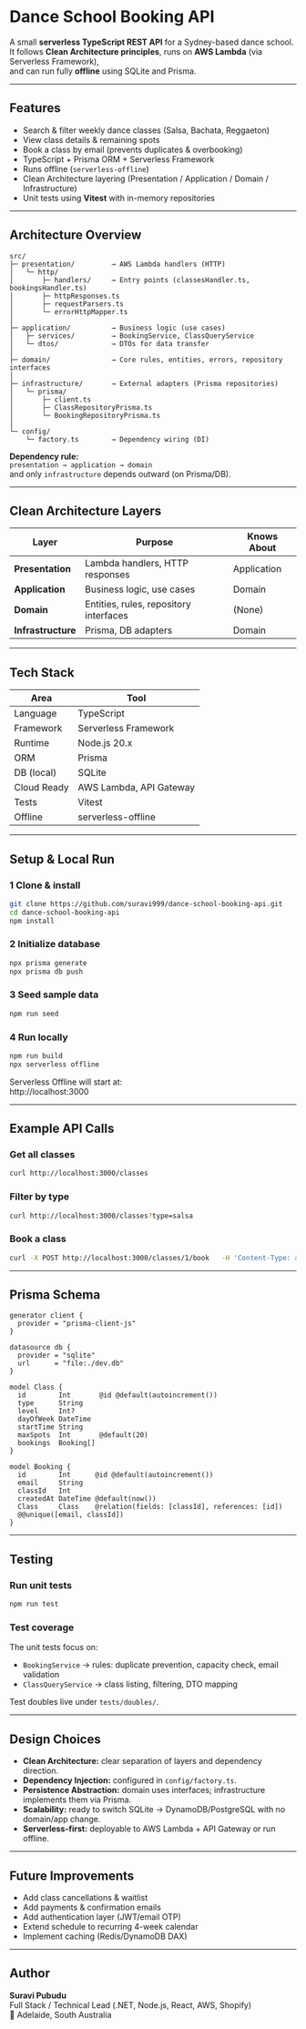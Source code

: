 # Dance School Booking API

A small **serverless TypeScript REST API** for a Sydney-based dance school.  
It follows **Clean Architecture principles**, runs on **AWS Lambda** (via Serverless Framework),  
and can run fully **offline** using SQLite and Prisma.

---

## Features

- Search & filter weekly dance classes (Salsa, Bachata, Reggaeton)
- View class details & remaining spots  
- Book a class by email (prevents duplicates & overbooking)
- TypeScript + Prisma ORM + Serverless Framework  
- Runs offline (`serverless-offline`)  
- Clean Architecture layering (Presentation / Application / Domain / Infrastructure)
- Unit tests using **Vitest** with in-memory repositories

---

## Architecture Overview

```
src/
├─ presentation/         → AWS Lambda handlers (HTTP)
│   └─ http/
│       ├─ handlers/     → Entry points (classesHandler.ts, bookingsHandler.ts)
│       ├─ httpResponses.ts
│       ├─ requestParsers.ts
│       └─ errorHttpMapper.ts
│
├─ application/          → Business logic (use cases)
│   ├─ services/         → BookingService, ClassQueryService
│   └─ dtos/             → DTOs for data transfer
│
├─ domain/               → Core rules, entities, errors, repository interfaces
│
├─ infrastructure/       → External adapters (Prisma repositories)
│   └─ prisma/
│       ├─ client.ts
│       ├─ ClassRepositoryPrisma.ts
│       └─ BookingRepositoryPrisma.ts
│
└─ config/
    └─ factory.ts        → Dependency wiring (DI)
```

**Dependency rule:**  
`presentation → application → domain`  
and only `infrastructure` depends outward (on Prisma/DB).

---

## Clean Architecture Layers

| Layer | Purpose | Knows About |
|-------|----------|-------------|
| **Presentation** | Lambda handlers, HTTP responses | Application |
| **Application** | Business logic, use cases | Domain |
| **Domain** | Entities, rules, repository interfaces | (None) |
| **Infrastructure** | Prisma, DB adapters | Domain |

---

## Tech Stack

| Area | Tool |
|------|------|
| Language | TypeScript |
| Framework | Serverless Framework |
| Runtime | Node.js 20.x |
| ORM | Prisma |
| DB (local) | SQLite |
| Cloud Ready | AWS Lambda, API Gateway |
| Tests | Vitest |
| Offline | serverless-offline |

---

## Setup & Local Run

### 1 Clone & install
```bash
git clone https://github.com/suravi999/dance-school-booking-api.git
cd dance-school-booking-api
npm install
```

### 2 Initialize database
```bash
npx prisma generate
npx prisma db push
```

### 3 Seed sample data
```bash
npm run seed
```

### 4 Run locally
```bash
npm run build
npx serverless offline
```

Serverless Offline will start at:  
http://localhost:3000

---

## Example API Calls

### Get all classes
```bash
curl http://localhost:3000/classes
```

### Filter by type
```bash
curl http://localhost:3000/classes?type=salsa
```

### Book a class
```bash
curl -X POST http://localhost:3000/classes/1/book   -H 'Content-Type: application/json'   -d '{"email":"john@example.com"}'
```

---

## Prisma Schema

```prisma
generator client {
  provider = "prisma-client-js"
}

datasource db {
  provider = "sqlite"
  url      = "file:./dev.db"
}

model Class {
  id        Int       @id @default(autoincrement())
  type      String
  level     Int?
  dayOfWeek DateTime
  startTime String
  maxSpots  Int       @default(20)
  bookings  Booking[]
}

model Booking {
  id        Int      @id @default(autoincrement())
  email     String
  classId   Int
  createdAt DateTime @default(now())
  Class     Class    @relation(fields: [classId], references: [id])
  @@unique([email, classId])
}
```

---

## Testing

### Run unit tests
```bash
npm run test
```

### Test coverage
The unit tests focus on:
- `BookingService` → rules: duplicate prevention, capacity check, email validation  
- `ClassQueryService` → class listing, filtering, DTO mapping

Test doubles live under `tests/doubles/`.

---

## Design Choices

- **Clean Architecture:** clear separation of layers and dependency direction.  
- **Dependency Injection:** configured in `config/factory.ts`.  
- **Persistence Abstraction:** domain uses interfaces; infrastructure implements them via Prisma.  
- **Scalability:** ready to switch SQLite → DynamoDB/PostgreSQL with no domain/app change.  
- **Serverless-first:** deployable to AWS Lambda + API Gateway or run offline.

---

## Future Improvements

- Add class cancellations & waitlist  
- Add payments & confirmation emails  
- Add authentication layer (JWT/email OTP) 
- Extend schedule to recurring 4-week calendar  
- Implement caching (Redis/DynamoDB DAX)

---

## Author

**Suravi Pubudu**  
Full Stack / Technical Lead (.NET, Node.js, React, AWS, Shopify)  
📍 Adelaide, South Australia
